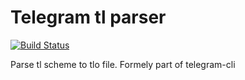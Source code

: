 # Telegram tl parser

[![Build Status](https://travis-ci.org/cli-inc/tl-parser.svg?branch=master)](https://travis-ci.org/cli-inc/tl-parser)

Parse tl scheme to tlo file. Formely part of telegram-cli
